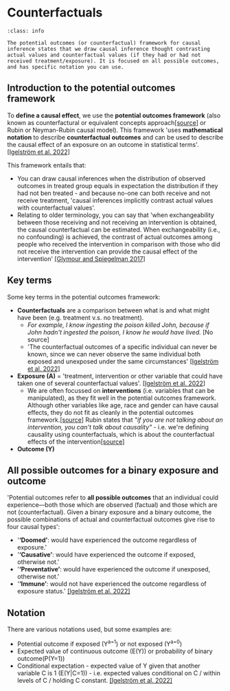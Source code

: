 # Counterfactuals

`````{admonition} Executive summary
:class: info

The potential outcomes (or counterfactual) framework for causal inference states that we draw causal inference thought contrasting actual values and counterfactual values (if they had or had not received treatment/exposure). It is focused on all possible outcomes, and has specific notation you can use.

`````

## Introduction to the potential outcomes framework

To **define a causal effect**, we use the **potential outcomes framework** (also known as counterfactural or equivalent concepts approach[[source]](https://www.coursera.org/learn/crash-course-in-causality/lecture/Lgb6O/hypothetical-interventions) or Rubin or Neyman-Rubin causal model). This framework 'uses **mathematical notation** to describe **counterfactual outcomes** and can be used to describe the causal effect of an exposure on an outcome in statistical terms'. [[Igelström et al. 2022]](https://doi.org/10.1136/jech-2022-219267)

This framework entails that:
* You can draw causal inferences when the distribution of observed outcomes in treated group equals in expectation the distribution if they had not ben treated - and because no-one can both receive and not receive treatment, 'causal inferences implicitly contrast actual values with counterfactual values'.
* Relating to older terminology, you can say that 'when exchangeability between those receiving and not receiving an intervention is obtained, the causal counterfactual can be estimated. When exchangeability (i.e., no confounding) is achieved, the contrast of actual outcomes among people who received the intervention in comparison with those who did not receive the intervention can provide the causal effect of the intervention' [[Glymour and Spiegelman 2017]](https://doi.org/10.2105%2FAJPH.2016.303539)

## Key terms

Some key terms in the potential outcomes framework:
* **Counterfactuals** are a comparison between what is and what might have been (e.g. treatment v.s. no treatment).
  * *For example, I know ingesting the poison killed John, because if John hadn't ingested the poison, I know he would have lived.* [No source]
  * 'The counterfactual outcomes of a specific individual can never be known, since we can never observe the same individual both exposed and unexposed under the same circumstances' [[Igelström et al. 2022]](https://doi.org/10.1136/jech-2022-219267)
* **Exposure (A)** = 'treatment, intervention or other variable that could have taken one of several counterfactual values'. [[Igelström et al. 2022]](https://doi.org/10.1136/jech-2022-219267)
  * We are often focussed on **interventions** (i.e. variables that can be manipulated), as they fit well in the potential outcomes framework. Although other variables like age, race and gender can have causal effects, they do not fit as cleanly in the potential outcomes framework.[[source]](https://www.coursera.org/learn/crash-course-in-causality/lecture/Lgb6O/hypothetical-interventions) Rubin states that *"if you are not talking about an intervention, you can't talk about causality"* - i.e. we're defining causality using counterfactuals, which is about the counterfactual effects of the intervention[[source]](https://baselbiometrics.github.io/home/docs/trainings/20210202/1_Moffa.pdf)
* **Outcome (Y)**

## All possible outcomes for a binary exposure and outcome

'Potential outcomes refer to **all possible outcomes** that an individual could experience—both those which are observed (factual) and those which are not (counterfactual). Given a binary exposure and a binary outcome, the possible combinations of actual and counterfactual outcomes give rise to four causal types':
* '**‘Doomed’**: would have experienced the outcome regardless of exposure.'
* '**‘Causative’**: would have experienced the outcome if exposed, otherwise not.'
* '**‘Preventative’**: would have experienced the outcome if unexposed, otherwise not.'
* '**‘Immune’**: would not have experienced the outcome regardless of exposure status.' [[Igelström et al. 2022]](https://doi.org/10.1136/jech-2022-219267)

## Notation
There are various notations used, but some examples are:
* Potential outcome if exposed (Y<sup>a=1</sup>) or not exposed (Y<sup>a=0</sup>)
* Expected value of continuous outcome (E(Y)) or probability of binary outcome(P(Y=1))
* Conditional expectation - expected value of Y given that another variable C is 1 (E(Y|C=1)) - i.e. expected values conditional on C / within levels of C / holding C constant. [[Igelström et al. 2022]](https://doi.org/10.1136/jech-2022-219267)
